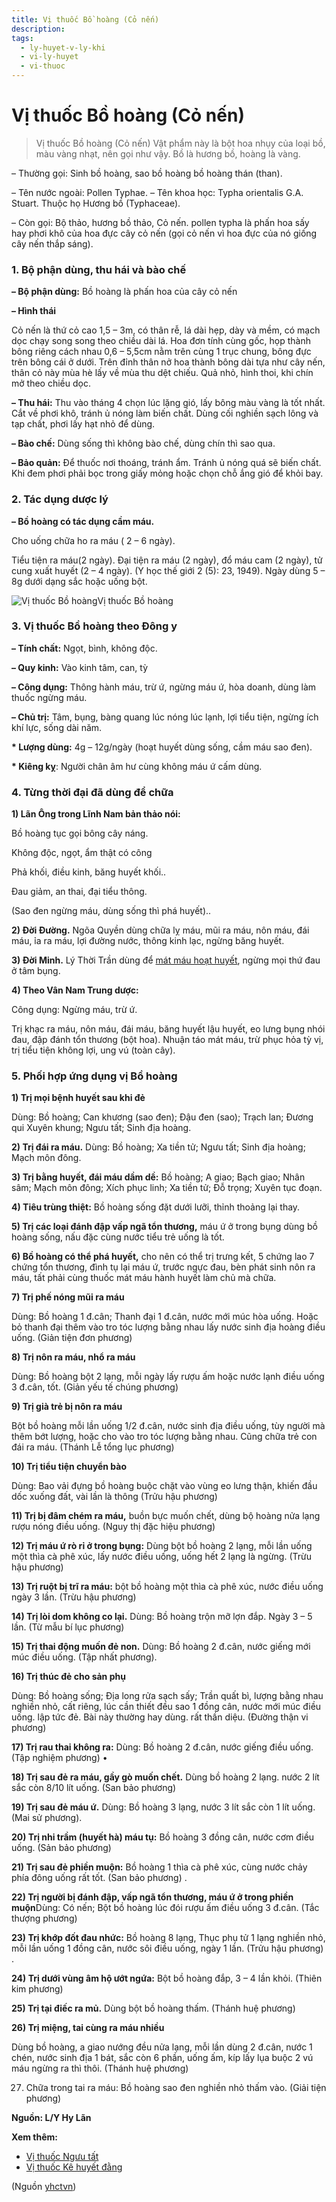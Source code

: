 ```yaml
---
title: Vị thuốc Bồ hoàng (Cỏ nến)
description: 
tags:
  - ly-huyet-v-ly-khi
  - vi-ly-huyet
  - vi-thuoc
---
```


# Vị thuốc Bồ hoàng (Cỏ nến) 

> Vị thuốc Bồ hoàng (Cỏ nến) Vật phẩm này là bột hoa nhụy của loại bồ, màu vàng nhạt, nên gọi như vậy. Bồ là hương bồ, hoàng là vàng.

– Thường gọi: Sinh bồ hoàng, sao bồ hoàng bồ hoàng thán (than).

– Tên nước ngoài: Pollen Typhae. – Tên khoa học: Typha orientalis G.A. Stuart. Thuộc họ Hương bồ (Typhaceae).

– Còn gọi: Bộ thảo, hương bồ thảo, Cỏ nến. pollen typha là phấn hoa sấy hay phơi khô của hoa đực cây cỏ nến (gọi cỏ nến vì hoa đực của nó giống cây nến thắp sáng).

### 1. Bộ phận dùng, thu hái và bào chế

**– Bộ phận dùng:** Bồ hoàng là phấn hoa của cây cỏ nến

**– Hình thái**

Cỏ nến là thứ cỏ cao 1,5 – 3m, có thân rễ, lá dài hẹp, dày và mềm, có mạch dọc chạy song song theo chiều dài lá. Hoa đơn tính cùng gốc, họp thành bông riêng cách nhau 0,6 – 5,5cm nằm trên cùng 1 trục chung, bông đực trên bông cái ở dưới. Trên đỉnh thân nở hoa thành bông dài tựa như cây nến, thân cỏ này mùa hè lấy về mùa thu dệt chiếu. Quả nhỏ, hình thoi, khi chín mở theo chiều dọc.

**– Thu hái:** Thu vào tháng 4 chọn lúc lặng gió, lấy bông màu vàng là tốt nhất. Cắt về phơi khô, tránh ủ nóng làm biến chất. Dùng cối nghiền sạch lông và tạp chất, phơi lấy hạt nhỏ để dùng.

**– Bào chế:** Dùng sống thì không bào chế, dùng chín thì sao qua.

**– Bảo quản:** Để thuốc nơi thoáng, tránh ẩm. Tránh ủ nóng quá sẽ biến chất.  Khi đem phơi phải bọc trong giấy mỏng hoặc chọn chỗ ắng gió để khỏi bay.

### 2. Tác dụng dược lý

**– Bồ hoàng có tác dụng cầm máu.**

Cho uống chữa ho ra máu ( 2 – 6 ngày).

Tiểu tiện ra máu(2 ngày). Đại tiện ra máu (2 ngày), đổ máu cam (2 ngày), tử cung xuất huyết (2 – 4 ngày). (Y học thế giới 2 (5): 23, 1949). Ngày dùng 5 – 8g dưới dạng sắc hoặc uống bột.

![Vị thuốc Bồ hoàng](/imgs/yhctvn/Vi-thuoc-Bo-hoang.jpg)Vị thuốc Bồ hoàng

### 3. Vị thuốc Bồ hoàng theo Đông y

**– Tính chất:** Ngọt, bình, không độc.

**– Quy kinh:** Vào kinh tâm, can, tỳ

**– Công dụng:** Thông hành máu, trừ ứ, ngừng máu ứ, hòa doanh, dùng làm thuốc ngừng máu.

**– Chủ trị:** Tâm, bụng, bàng quang lúc nóng lúc lạnh, lợi tiểu tiện, ngừng ích khí lực, sống dài năm.

**\* Lượng dùng:** 4g – 12g/ngày (hoạt huyết dùng sống, cầm máu sao đen).

**\* Kiêng kỵ**: Người chân âm hư cùng không máu ứ cấm dùng.

### 4. Từng thời đại đã dùng để chữa

**1) Lãn Ông trong Lĩnh Nam bản thảo nói:**

Bồ hoàng tục gọi bông cây náng.

Không độc, ngọt, ẩm thật có công

Phả khối, điều kinh, băng huyết khối..

Đau giảm, an thai, đại tiểu thông.

(Sao đen ngừng máu, dùng sống thì phá huyết)..

**2) Đời Đường.** Ngõa Quyền dùng chữa lỵ máu, mũi ra máu, nôn máu, đái máu, ỉa ra máu, lợi đường nước, thông kinh lạc, ngừng băng huyết.

**3) Đời Minh.** Lý Thời Trần dùng để [mát máu hoạt huyết](/yhctvn/dai-cuong-cac-thuoc-ve-huyet/), ngừng mọi thứ đau ở tâm bụng.

**4) Theo Vân Nam Trung dược:**

Công dụng: Ngừng máu, trừ ứ.

Trị khạc ra máu, nôn máu, đái máu, băng huyết lậu huyết, eo lưng bụng nhói đau, đập đánh tổn thương (bột hoa). Nhuận táo mát máu, trừ phục hỏa tỳ vị, trị tiểu tiện không lợi, ung vú (toàn cây).

### 5. Phối hợp ứng dụng vị Bồ hoàng

**1) Trị mọi bệnh huyết sau khi đẻ**

Dùng: Bồ hoàng; Can khương (sao đen); Đậu đen (sao); Trạch lan; Đương qui Xuyên khung; Ngưu tất; Sinh địa hoàng.

**2) Trị đái ra máu.** Dùng: Bồ hoàng; Xa tiền tử; Ngưu tất; Sinh địa hoàng; Mạch môn đông.

**3) Trị bằng huyết, đái máu dầm dề:** Bồ hoàng; A giao; Bạch giao; Nhân sâm; Mạch môn đông; Xích phục linh; Xa tiền tử; Đỗ trọng; Xuyên tục đoạn.

**4) Tiêu trùng thiệt:** Bồ hoàng sống đặt dưới lưỡi, thỉnh thoảng lại thay.

**5) Trị các loại đánh đập vấp ngã tổn thương,** máu ứ ở trong bụng dùng bồ hoàng sống, nấu đặc cùng nước tiểu trẻ uống là tốt.

**6) Bồ hoàng có thể phá huyết,** cho nên có thể trị trưng kết, 5 chứng lao 7 chứng tổn thương, đình tụ lại máu ứ, trước ngực đau, bèn phát sinh nôn ra máu, tất phải cùng thuốc mát máu hành huyết làm chủ mà chữa.

**7) Trị phế nóng mũi ra máu**

Dùng: Bồ hoàng 1 đ.cân; Thanh đại 1 đ.cân, nước mới múc hòa uống. Hoặc bỏ thanh đại thêm vào tro tóc lượng bằng nhau lấy nước sinh địa hoàng điều uống. (Giản tiện đơn phương)

**8) Trị nôn ra máu, nhổ ra máu**

Dùng: Bồ hoàng bột 2 lạng, mỗi ngày lấy rượu ấm hoặc nước lạnh điều uống 3 đ.cân, tốt. (Giản yếu tế chúng phương)

**9) Trị già trẻ bị nôn ra máu**

Bột bồ hoàng mỗi lần uống 1/2 đ.cân, nước sinh địa điều uống, tùy người mà thêm bớt lượng, hoặc cho vào tro tóc lượng bằng nhau. Cũng chữa trẻ con đái ra máu. (Thánh Lễ tổng lục phương)

**10) Trị tiểu tiện chuyển bào**

Dùng: Bao vải đựng bồ hoàng buộc chặt vào vùng eo lưng thận, khiến đầu dốc xuống đất, vài lần là thông (Trửu hậu phương)

**11) Trị bị đâm chém ra máu,** buồn bực muốn chết, dùng bộ hoàng nửa lạng rượu nóng điều uống. (Nguy thị đặc hiệu phương)

**12) Trị máu ứ rò rỉ ở trong bụng:** Dùng bột bồ hoàng 2 lạng, mỗi lần uống một thìa cà phê xúc, lấy nước điều uống, uống hết 2 lạng là ngừng. (Trừu hậu phương)

**13) Trị ruột bị trĩ ra máu:** bột bồ hoàng một thìa cà phê xúc, nước điều uống ngày 3 lần. (Trừu hậu phương)

**14) Trị lòi dom không co lại.** Dùng: Bồ hoàng trộn mỡ lợn đắp. Ngày 3 – 5 lần. (Từ mẫu bí lục phương)

**15) Trị thai động muốn đẻ non.** Dùng: Bồ hoàng 2 đ.cân, nước giếng mới múc điều uống. (Tập nhất phương).

**16) Trị thúc đẻ cho sản phụ**

Dùng: Bồ hoàng sống; Địa long rửa sạch sấy; Trần quất bì, lượng bằng nhau nghiền nhỏ, cất riêng, lúc cần thiết đều sao 1 đồng cân, nước mới múc điều uống. lập tức đẻ. Bài này thường hay dùng. rất thần diệu. (Đường thận vi phương)

**17) Trị rau thai không ra:** Dùng: Bồ hoàng 2 đ.cân, nước giếng điều uống. (Tập nghiệm phương) •

**18) Trị sau đẻ ra máu, gầy gò muốn chết.** Dùng bồ hoàng 2 lạng. nước 2 lít sắc còn 8/10 lít uống. (San bảo phương)

**19) Trị sau đẻ máu ứ.** Dùng: Bồ hoàng 3 lạng, nước 3 lít sắc còn 1 lít uống. (Mai sử phương).

**20) Trị nhi trầm (huyết hà) máu tụ:** Bồ hoàng 3 đồng cân, nước cơm điều uống. (Sản bảo phương)

**21) Trị sau đẻ phiền muộn:** Bồ hoàng 1 thìa cà phê xúc, cùng nước chảy phía đông uống rất tốt. (San bảo phương) .

**22) Trị người bị đánh đập, vấp ngã tổn thương, máu ứ ở trong phiền muộn**Dùng: Có nến; Bột bồ hoàng lúc đói rượu ấm điều uống 3 đ.cân. (Tắc thượng phương)

**23) Trị khớp đốt đau nhức:** Bồ hoàng 8 lạng, Thục phụ tử 1 lạng nghiền nhỏ, mỗi lần uống 1 đồng cân, nước sôi điều uống, ngày 1 lần. (Trửu hậu phương) .

**24) Trị dưới vùng âm hộ ướt ngứa:** Bột bồ hoàng đắp, 3 – 4 lần khỏi. (Thiên kim phương)

**25) Trị tại điếc ra mủ.** Dùng bột bồ hoàng thấm. (Thánh huệ phương)

**26) Trị miệng, tai cùng ra máu nhiều**

Dùng bồ hoàng, a giao nướng đều nửa lạng, mỗi lần dùng 2 đ.cân, nước 1 chén, nước sinh địa 1 bát, sắc còn 6 phần, uống ấm, kíp lấy lụa buộc 2 vú máu ngừng ra thì thôi. (Thánh huệ phương)

27) Chữa trong tai ra máu: Bồ hoàng sao đen nghiền nhỏ thấm vào. (Giải tiện phương)

**Nguồn: L/Y Hy Lãn**

**Xem thêm:**

* [Vị thuốc Ngưu tất](/yhctvn/vi-thuoc-nguu-tat/)
* [Vị thuốc Kê huyết đằng](/yhctvn/vi-thuoc-ke-huyet-dang/)

(Nguồn <a href="https://yhctvn.com/vi-thuoc-bo-hoang-co-nen/" target="_blank">yhctvn</a>)

